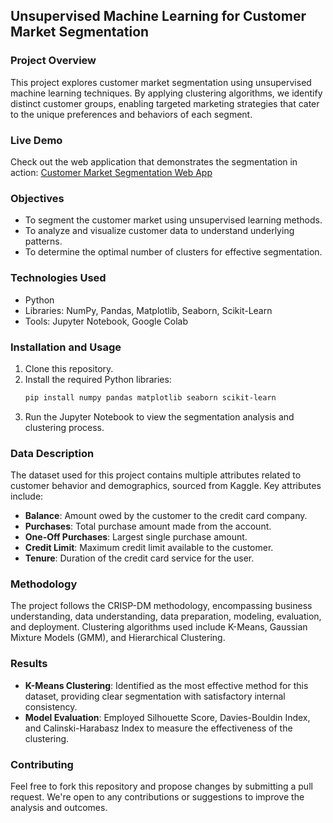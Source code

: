 ## Unsupervised Machine Learning for Customer Market Segmentation

### Project Overview
This project explores customer market segmentation using unsupervised machine learning techniques. By applying clustering algorithms, we identify distinct customer groups, enabling targeted marketing strategies that cater to the unique preferences and behaviors of each segment.

### Live Demo
Check out the web application that demonstrates the segmentation in action: [Customer Market Segmentation Web App](https://customer-market-segmentation.streamlit.app/)

### Objectives
- To segment the customer market using unsupervised learning methods.
- To analyze and visualize customer data to understand underlying patterns.
- To determine the optimal number of clusters for effective segmentation.

### Technologies Used
- Python
- Libraries: NumPy, Pandas, Matplotlib, Seaborn, Scikit-Learn
- Tools: Jupyter Notebook, Google Colab

### Installation and Usage
1. Clone this repository.
2. Install the required Python libraries:
   ```bash
   pip install numpy pandas matplotlib seaborn scikit-learn
   ```
3. Run the Jupyter Notebook to view the segmentation analysis and clustering process.

### Data Description
The dataset used for this project contains multiple attributes related to customer behavior and demographics, sourced from Kaggle. Key attributes include:
- **Balance**: Amount owed by the customer to the credit card company.
- **Purchases**: Total purchase amount made from the account.
- **One-Off Purchases**: Largest single purchase amount.
- **Credit Limit**: Maximum credit limit available to the customer.
- **Tenure**: Duration of the credit card service for the user.

### Methodology
The project follows the CRISP-DM methodology, encompassing business understanding, data understanding, data preparation, modeling, evaluation, and deployment. Clustering algorithms used include K-Means, Gaussian Mixture Models (GMM), and Hierarchical Clustering.

### Results
- **K-Means Clustering**: Identified as the most effective method for this dataset, providing clear segmentation with satisfactory internal consistency.
- **Model Evaluation**: Employed Silhouette Score, Davies-Bouldin Index, and Calinski-Harabasz Index to measure the effectiveness of the clustering.

### Contributing
Feel free to fork this repository and propose changes by submitting a pull request. We're open to any contributions or suggestions to improve the analysis and outcomes.
